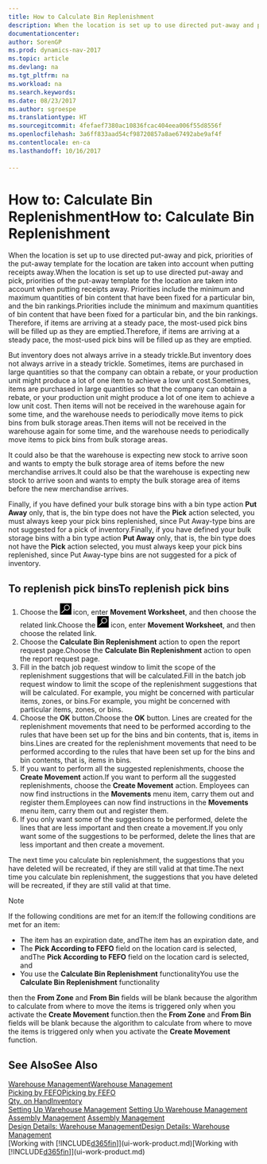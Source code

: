 ```yaml
---
title: How to Calculate Bin Replenishment
description: When the location is set up to use directed put-away and pick, priorities of the put-away template for the location are taken into account when putting receipts away.
documentationcenter: 
author: SorenGP
ms.prod: dynamics-nav-2017
ms.topic: article
ms.devlang: na
ms.tgt_pltfrm: na
ms.workload: na
ms.search.keywords: 
ms.date: 08/23/2017
ms.author: sgroespe
ms.translationtype: HT
ms.sourcegitcommit: 4fefaef7380ac10836fcac404eea006f55d8556f
ms.openlocfilehash: 3a6ff833aad54cf98720857a8ae67492abe9af4f
ms.contentlocale: en-ca
ms.lasthandoff: 10/16/2017

---
```

# <a name="how-to-calculate-bin-replenishment"></a><span data-ttu-id="f4961-103">How to: Calculate Bin Replenishment</span><span class="sxs-lookup"><span data-stu-id="f4961-103">How to: Calculate Bin Replenishment</span></span>
<span data-ttu-id="f4961-104">When the location is set up to use directed put-away and pick, priorities of the put-away template for the location are taken into account when putting receipts away.</span><span class="sxs-lookup"><span data-stu-id="f4961-104">When the location is set up to use directed put-away and pick, priorities of the put-away template for the location are taken into account when putting receipts away.</span></span> <span data-ttu-id="f4961-105">Priorities include the minimum and maximum quantities of bin content that have been fixed for a particular bin, and the bin rankings.</span><span class="sxs-lookup"><span data-stu-id="f4961-105">Priorities include the minimum and maximum quantities of bin content that have been fixed for a particular bin, and the bin rankings.</span></span> <span data-ttu-id="f4961-106">Therefore, if items are arriving at a steady pace, the most-used pick bins will be filled up as they are emptied.</span><span class="sxs-lookup"><span data-stu-id="f4961-106">Therefore, if items are arriving at a steady pace, the most-used pick bins will be filled up as they are emptied.</span></span>  

<span data-ttu-id="f4961-107">But inventory does not always arrive in a steady trickle.</span><span class="sxs-lookup"><span data-stu-id="f4961-107">But inventory does not always arrive in a steady trickle.</span></span> <span data-ttu-id="f4961-108">Sometimes, items are purchased in large quantities so that the company can obtain a rebate, or your production unit might produce a lot of one item to achieve a low unit cost.</span><span class="sxs-lookup"><span data-stu-id="f4961-108">Sometimes, items are purchased in large quantities so that the company can obtain a rebate, or your production unit might produce a lot of one item to achieve a low unit cost.</span></span> <span data-ttu-id="f4961-109">Then items will not be received in the warehouse again for some time, and the warehouse needs to periodically move items to pick bins from bulk storage areas.</span><span class="sxs-lookup"><span data-stu-id="f4961-109">Then items will not be received in the warehouse again for some time, and the warehouse needs to periodically move items to pick bins from bulk storage areas.</span></span>  

<span data-ttu-id="f4961-110">It could also be that the warehouse is expecting new stock to arrive soon and wants to empty the bulk storage area of items before the new merchandise arrives.</span><span class="sxs-lookup"><span data-stu-id="f4961-110">It could also be that the warehouse is expecting new stock to arrive soon and wants to empty the bulk storage area of items before the new merchandise arrives.</span></span>  

<span data-ttu-id="f4961-111">Finally, if you have defined your bulk storage bins with a bin type action **Put Away** only, that is, the bin type does not have the **Pick** action selected, you must always keep your pick bins replenished, since Put Away-type bins are not suggested for a pick of inventory.</span><span class="sxs-lookup"><span data-stu-id="f4961-111">Finally, if you have defined your bulk storage bins with a bin type action **Put Away** only, that is, the bin type does not have the **Pick** action selected, you must always keep your pick bins replenished, since Put Away-type bins are not suggested for a pick of inventory.</span></span>  

## <a name="to-replenish-pick-bins"></a><span data-ttu-id="f4961-112">To replenish pick bins</span><span class="sxs-lookup"><span data-stu-id="f4961-112">To replenish pick bins</span></span>  
1.  <span data-ttu-id="f4961-113">Choose the ![Search for Page or Report](media/ui-search/search_small.png "Search for Page or Report icon") icon, enter **Movement Worksheet**, and then choose the related link.</span><span class="sxs-lookup"><span data-stu-id="f4961-113">Choose the ![Search for Page or Report](media/ui-search/search_small.png "Search for Page or Report icon") icon, enter **Movement Worksheet**, and then choose the related link.</span></span>  
2.  <span data-ttu-id="f4961-114">Choose the **Calculate Bin Replenishment** action to open the report request page.</span><span class="sxs-lookup"><span data-stu-id="f4961-114">Choose the **Calculate Bin Replenishment** action to open the report request page.</span></span>  
3.  <span data-ttu-id="f4961-115">Fill in the batch job request window to limit the scope of the replenishment suggestions that will be calculated.</span><span class="sxs-lookup"><span data-stu-id="f4961-115">Fill in the batch job request window to limit the scope of the replenishment suggestions that will be calculated.</span></span> <span data-ttu-id="f4961-116">For example, you might be concerned with particular items, zones, or bins.</span><span class="sxs-lookup"><span data-stu-id="f4961-116">For example, you might be concerned with particular items, zones, or bins.</span></span>  
4.  <span data-ttu-id="f4961-117">Choose the **OK** button.</span><span class="sxs-lookup"><span data-stu-id="f4961-117">Choose the **OK** button.</span></span> <span data-ttu-id="f4961-118">Lines are created for the replenishment movements that need to be performed according to the rules that have been set up for the bins and bin contents, that is, items in bins.</span><span class="sxs-lookup"><span data-stu-id="f4961-118">Lines are created for the replenishment movements that need to be performed according to the rules that have been set up for the bins and bin contents, that is, items in bins.</span></span>  
5.  <span data-ttu-id="f4961-119">If you want to perform all the suggested replenishments, choose the **Create Movement** action.</span><span class="sxs-lookup"><span data-stu-id="f4961-119">If you want to perform all the suggested replenishments, choose the **Create Movement** action.</span></span> <span data-ttu-id="f4961-120">Employees can now find instructions in the **Movements** menu item, carry them out and register them.</span><span class="sxs-lookup"><span data-stu-id="f4961-120">Employees can now find instructions in the **Movements** menu item, carry them out and register them.</span></span>  
6.  <span data-ttu-id="f4961-121">If you only want some of the suggestions to be performed, delete the lines that are less important and then create a movement.</span><span class="sxs-lookup"><span data-stu-id="f4961-121">If you only want some of the suggestions to be performed, delete the lines that are less important and then create a movement.</span></span>  

<span data-ttu-id="f4961-122">The next time you calculate bin replenishment, the suggestions that you have deleted will be recreated, if they are still valid at that time.</span><span class="sxs-lookup"><span data-stu-id="f4961-122">The next time you calculate bin replenishment, the suggestions that you have deleted will be recreated, if they are still valid at that time.</span></span>  

> [!NOTE]  
>  <span data-ttu-id="f4961-123">If the following conditions are met for an item:</span><span class="sxs-lookup"><span data-stu-id="f4961-123">If the following conditions are met for an item:</span></span>  
>   
>  -   <span data-ttu-id="f4961-124">The item has an expiration date, and</span><span class="sxs-lookup"><span data-stu-id="f4961-124">The item has an expiration date, and</span></span>  
> -   <span data-ttu-id="f4961-125">The **Pick According to FEFO** field on the location card is selected, and</span><span class="sxs-lookup"><span data-stu-id="f4961-125">The **Pick According to FEFO** field on the location card is selected, and</span></span>  
> -   <span data-ttu-id="f4961-126">You use the **Calculate Bin Replenishment** functionality</span><span class="sxs-lookup"><span data-stu-id="f4961-126">You use the **Calculate Bin Replenishment** functionality</span></span>  
>   
>  <span data-ttu-id="f4961-127">then the **From Zone** and **From Bin** fields will be blank because the algorithm to calculate from where to move the items is triggered only when you activate the **Create Movement** function.</span><span class="sxs-lookup"><span data-stu-id="f4961-127">then the **From Zone** and **From Bin** fields will be blank because the algorithm to calculate from where to move the items is triggered only when you activate the **Create Movement** function.</span></span>  

## <a name="see-also"></a><span data-ttu-id="f4961-128">See Also</span><span class="sxs-lookup"><span data-stu-id="f4961-128">See Also</span></span>  
[<span data-ttu-id="f4961-129">Warehouse Management</span><span class="sxs-lookup"><span data-stu-id="f4961-129">Warehouse Management</span></span>](warehouse-manage-warehouse.md)  
[<span data-ttu-id="f4961-130">Picking by FEFO</span><span class="sxs-lookup"><span data-stu-id="f4961-130">Picking by FEFO</span></span>](warehouse-picking-by-fefo.md)  
[<span data-ttu-id="f4961-131">Qty. on Hand</span><span class="sxs-lookup"><span data-stu-id="f4961-131">Inventory</span></span>](inventory-manage-inventory.md)  
<span data-ttu-id="f4961-132">[Setting Up Warehouse Management](warehouse-setup-warehouse.md)   </span><span class="sxs-lookup"><span data-stu-id="f4961-132">[Setting Up Warehouse Management](warehouse-setup-warehouse.md)   </span></span>  
<span data-ttu-id="f4961-133">[Assembly Management](assembly-assemble-items.md)  </span><span class="sxs-lookup"><span data-stu-id="f4961-133">[Assembly Management](assembly-assemble-items.md)  </span></span>  
[<span data-ttu-id="f4961-134">Design Details: Warehouse Management</span><span class="sxs-lookup"><span data-stu-id="f4961-134">Design Details: Warehouse Management</span></span>](design-details-warehouse-management.md)  
<span data-ttu-id="f4961-135">[Working with [!INCLUDE[d365fin](includes/d365fin_md.md)]](ui-work-product.md)</span><span class="sxs-lookup"><span data-stu-id="f4961-135">[Working with [!INCLUDE[d365fin](includes/d365fin_md.md)]](ui-work-product.md)</span></span>

